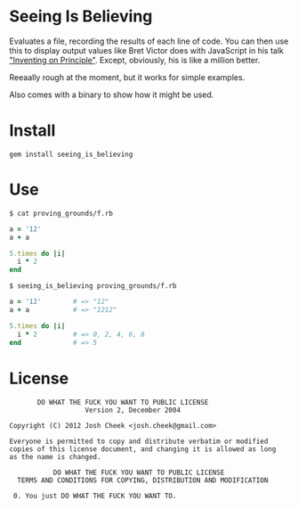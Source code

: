 Seeing Is Believing
===================

Evaluates a file, recording the results of each line of code.
You can then use this to display output values like Bret Victor does with JavaScript in his talk ["Inventing on Principle"][inventing_on_principle].
Except, obviously, his is like a million better.

Reeaally rough at the moment, but it works for simple examples.

Also comes with a binary to show how it might be used.

Install
=======

    gem install seeing_is_believing

Use
===

    $ cat proving_grounds/f.rb

```ruby
a = '12'
a + a

5.times do |i|
  i * 2
end
```

    $ seeing_is_believing proving_grounds/f.rb

```ruby
a = '12'        # => "12"
a + a           # => "1212"

5.times do |i|
  i * 2         # => 0, 2, 4, 6, 8
end             # => 5
```

License
=======

           DO WHAT THE FUCK YOU WANT TO PUBLIC LICENSE
                       Version 2, December 2004

    Copyright (C) 2012 Josh Cheek <josh.cheek@gmail.com>

    Everyone is permitted to copy and distribute verbatim or modified
    copies of this license document, and changing it is allowed as long
    as the name is changed.

               DO WHAT THE FUCK YOU WANT TO PUBLIC LICENSE
      TERMS AND CONDITIONS FOR COPYING, DISTRIBUTION AND MODIFICATION

     0. You just DO WHAT THE FUCK YOU WANT TO.



[inventing_on_principle]: http://vimeo.com/36579366

